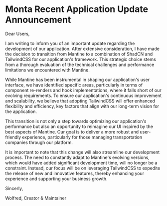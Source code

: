 # Monta Recent Application Update Announcement

Dear Users,

I am writing to inform you of an important update regarding the development of our application. After extensive
consideration, I have made the decision to transition from Mantine to a combination of ShadCN and TailwindCSS for our
application's framework. This strategic choice stems from a thorough evaluation of the technical challenges and
performance limitations we encountered with Mantine.

While Mantine has been instrumental in shaping our application's user interface, we have identified specific areas,
particularly in terms of component re-renders and hook implementations, where it falls short of our evolving
requirements. To ensure our application's continuous improvement and scalability, we believe that adopting TailwindCSS
will offer enhanced flexibility and efficiency, key factors that align with our long-term vision for the application.

This transition is not only a step towards optimizing our application's performance but also an opportunity to reimagine
our UI inspired by the best aspects of Mantine. Our goal is to deliver a more robust and user-friendly experience,
particularly for those managing transportation companies through our platform.

It is important to note that this change will also streamline our development process. The need to constantly adapt to
Mantine's evolving versions, which would have added significant development time, will no longer be a constraint.
Instead, our focus will be on leveraging TailwindCSS to expedite the release of new and innovative features, thereby
enhancing your experience and supporting your business growth.

Sincerly,

Wolfred, Creator & Maintainer
